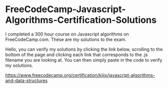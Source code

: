 # FreeCodeCamp-Javascript-Algorithms-Certification-Solutions
I completed a 300 hour course on Javascript algorithms on FreeCodeCamp.com. These are my solutions to the exam.

Hello, you can verify my solutions by clicking the link below, scrolling to the bottom of the page and clicking each link that corresponds to the .js filename you are looking at. You can then simply paste in the code to verify my solutions.

https://www.freecodecamp.org/certification/kijix/javascript-algorithms-and-data-structures
